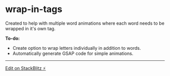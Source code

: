 # wrap-in-tags

Created to help with multiple word animations where each word needs to be wrapped in it's own tag.

**To-do:**
- Create option to wrap letters individually in addition to words.
- Automatically generate GSAP code for simple animations.

---
[Edit on StackBlitz ⚡️](https://stackblitz.com/edit/wrap-in-tags)

